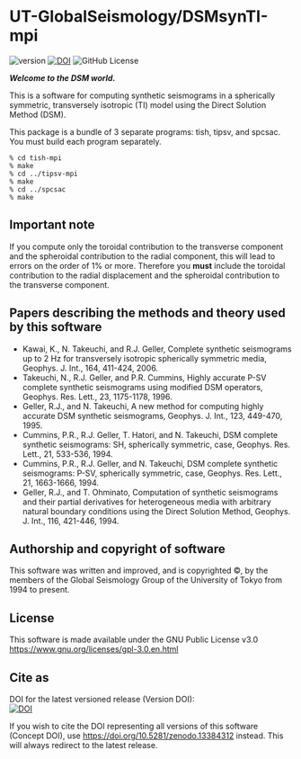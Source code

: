 # UT-GlobalSeismology/DSMsynTI-mpi

![version](https://img.shields.io/github/v/release/UT-GlobalSeismology/DSMsynTI-mpi)
[![DOI](https://zenodo.org/badge/464719338.svg)](https://zenodo.org/badge/latestdoi/464719338)
![GitHub License](https://img.shields.io/github/license/UT-GlobalSeismology/DSMsynTI-mpi)

**_Welcome to the DSM world._**

This is a software for computing synthetic seismograms in a spherically symmetric, transversely isotropic (TI) model using the Direct Solution Method (DSM).

This package is a bundle of 3 separate programs: tish, tipsv, and spcsac.
You must build each program separately.

```
% cd tish-mpi
% make
% cd ../tipsv-mpi
% make
% cd ../spcsac
% make
```

## Important note

If you compute only the toroidal contribution to the transverse component and the spheroidal contribution to the radial component, this will lead to errors on the order of 1% or more. Therefore you **must** include the toroidal contribution to the radial displacement and the spheroidal contribution to the transverse component.


## Papers describing the methods and theory used by this software

-   Kawai, K., N. Takeuchi, and R.J. Geller, Complete synthetic seismograms up to 2 Hz for transversely isotropic spherically symmetric media, Geophys. J. Int., 164, 411-424, 2006.
-   Takeuchi, N., R.J. Geller, and P.R. Cummins, Highly accurate P-SV complete synthetic seismograms using modified DSM operators, Geophys. Res. Lett., 23, 1175-1178, 1996.
-   Geller, R.J., and N. Takeuchi, A new method for computing highly accurate DSM synthetic seismograms, Geophys. J. Int., 123, 449-470, 1995.
-   Cummins, P.R., R.J. Geller, T. Hatori, and N. Takeuchi, DSM complete synthetic seismograms: SH, spherically symmetric, case, Geophys. Res. Lett., 21, 533-536, 1994.
-   Cummins, P.R., R.J. Geller, and N. Takeuchi, DSM complete synthetic seismograms: P-SV, spherically symmetric, case, Geophys. Res. Lett., 21, 1663-1666, 1994.
-   Geller, R.J., and T. Ohminato, Computation of synthetic seismograms and their partial derivatives for heterogeneous media with arbitrary natural boundary conditions using the Direct Solution Method, Geophys. J. Int., 116, 421-446, 1994.


## Authorship and copyright of software

This software was written and improved, and is copyrighted &copy;, by the members of the Global Seismology Group of the University of Tokyo from 1994 to present.


## License

This software is made available under the GNU Public License v3.0 https://www.gnu.org/licenses/gpl-3.0.en.html


## Cite as

DOI for the latest versioned release (Version DOI):<br>
[![DOI](https://zenodo.org/badge/464719338.svg)](https://zenodo.org/badge/latestdoi/464719338)

If you wish to cite the DOI representing all versions of this software (Concept DOI), use https://doi.org/10.5281/zenodo.13384312 instead. This will always redirect to the latest release.

